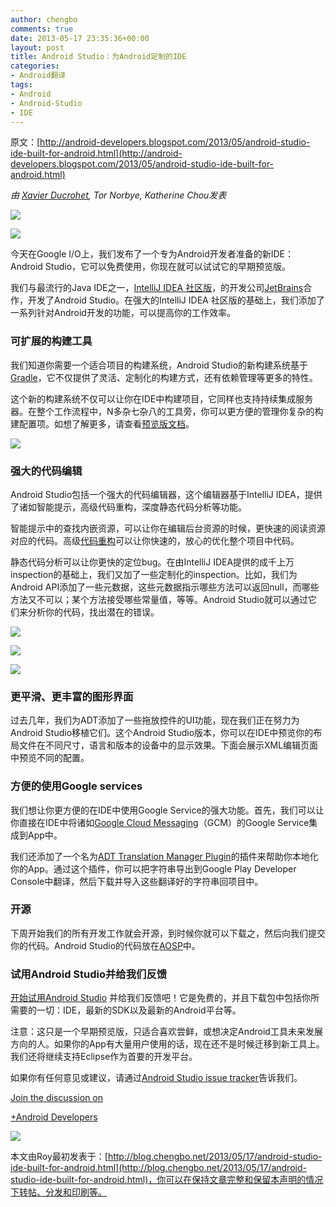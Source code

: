 ```yaml
---
author: chengbo
comments: true
date: 2013-05-17 23:35:36+00:00
layout: post
title: Android Studio：为Android定制的IDE
categories:
- Android翻译
tags:
- Android
- Android-Studio
- IDE
---
```


原文：[http://android-developers.blogspot.com/2013/05/android-studio-ide-built-for-android.html](http://android-developers.blogspot.com/2013/05/android-studio-ide-built-for-android.html)

_由 [Xavier Ducrohet](https://plus.google.com/109385828142935151413), Tor Norbye, Katherine Chou发表_

![](http://static.chengbo.net/images/2013/05/google-io-lockup-2.png)

![](http://static.chengbo.net/images/2013/05/Studio_table.png)

今天在Google I/O上，我们发布了一个专为Android开发者准备的新IDE：Android Studio，它可以免费使用，你现在就可以试试它的早期预览版。

我们与最流行的Java IDE之一，[IntelliJ IDEA 社区版](http://www.jetbrains.com/idea/)，的开发公司[JetBrains](http://www.jetbrains.com)合作，开发了Android Studio。在强大的IntelliJ IDEA 社区版的基础上，我们添加了一系列针对Android开发的功能，可以提高你的工作效率。

### 可扩展的构建工具

我们知道你需要一个适合项目的构建系统，Android Studio的新构建系统基于[Gradle](http://www.gradle.org/)，它不仅提供了灵活、定制化的构建方式，还有依赖管理等更多的特性。

这个新的构建系统不仅可以让你在IDE中构建项目，它同样也支持持续集成服务器。在整个工作流程中，N多杂七杂八的工具旁，你可以更方便的管理你复杂的构建配置项。如想了解更多，请查看[预览版文档](http://tools.android.com/tech-docs/new-build-system/user-guide)。

![](http://static.chengbo.net/images/2013/05/laptop600.png)

### 强大的代码编辑

Android Studio包括一个强大的代码编辑器，这个编辑器基于IntelliJ IDEA，提供了诸如智能提示，高级代码重构，深度静态代码分析等功能。

智能提示中的查找内嵌资源，可以让你在编辑后台资源的时候，更快速的阅读资源对应的代码。高级[代码重构](http://www.jetbrains.com/idea/features/refactoring.html)可以让你快速的，放心的优化整个项目中代码。

静态代码分析可以让你更快的定位bug。在由IntelliJ IDEA提供的成千上万inspection的基础上，我们又加了一些定制化的inspection。比如，我们为Android API添加了一些元数据，这些元数据指示哪些方法可以返回null，而哪些方法又不可以；某个方法接受哪些常量值，等等。Android Studio就可以通过它们来分析你的代码，找出潜在的错误。

![](http://static.chengbo.net/images/2013/05/ide-refactor.png)

![](http://static.chengbo.net/images/2013/05/ide-smart.png)

![](http://static.chengbo.net/images/2013/05/ide-resourcelookup2.png)

### 更平滑、更丰富的图形界面

过去几年，我们为ADT添加了一些拖放控件的UI功能，现在我们正在努力为Android Studio移植它们。这个Android Studio版本，你可以在IDE中预览你的布局文件在不同尺寸，语言和版本的设备中的显示效果。下面会展示XML编辑页面中预览不同的配置。

### 方便的使用Google services

我们想让你更方便的在IDE中使用Google Service的强大功能。首先，我们可以让你直接在IDE中将诸如[Google Cloud Messaging](http://developer.android.com/google/gcm/index.html)（GCM）的Google Service集成到App中。

我们还添加了一个名为[ADT Translation Manager Plugin](http://developer.android.com/sdk/installing/installing-adt.html#tmgr)的插件来帮助你本地化你的App。通过这个插件，你可以把字符串导出到Google Play Developer Console中翻译，然后下载并导入这些翻译好的字符串回项目中。

### 开源

下周开始我们的所有开发工作就会开源，到时候你就可以下载之，然后向我们提交你的代码。Android Studio的代码放在[AOSP](https://android.googlesource.com/platform/tools/adt/idea/)中。

### 试用Android Studio并给我们反馈

[开始试用Android Studio](http://developer.android.com/sdk/installing/studio.html) 并给我们反馈吧！它是免费的，并且下载包中包括你所需要的一切：IDE，最新的SDK以及最新的Android平台等。

注意：这只是一个早期预览版，只适合喜欢尝鲜，或想决定Android工具未来发展方向的人。如果你的App有大量用户使用的话，现在还不是时候迁移到新工具上。我们还将继续支持Eclipse作为首要的开发平台。

如果你有任何意见或建议，请通过[Android Studio issue tracker](https://code.google.com/p/android/issues/entry?template=Android%20Studio%20bug&comment=Build:%20AI-130.675642,%2020130514)告诉我们。

[Join the discussion on](https://plus.google.com/108967384991768947849/posts/Sr8LNyHDuax)

[+Android Developers](https://plus.google.com/108967384991768947849/posts/Sr8LNyHDuax/)

[![](https://ssl.gstatic.com/images/icons/gplus-32.png)](https://plus.google.com/108967384991768947849/posts/Sr8LNyHDuax)

本文由Roy最初发表于：[http://blog.chengbo.net/2013/05/17/android-studio-ide-built-for-android.html](http://blog.chengbo.net/2013/05/17/android-studio-ide-built-for-android.html)，你可以在保持文章完整和保留本声明的情况下转帖、分发和印刷等。
